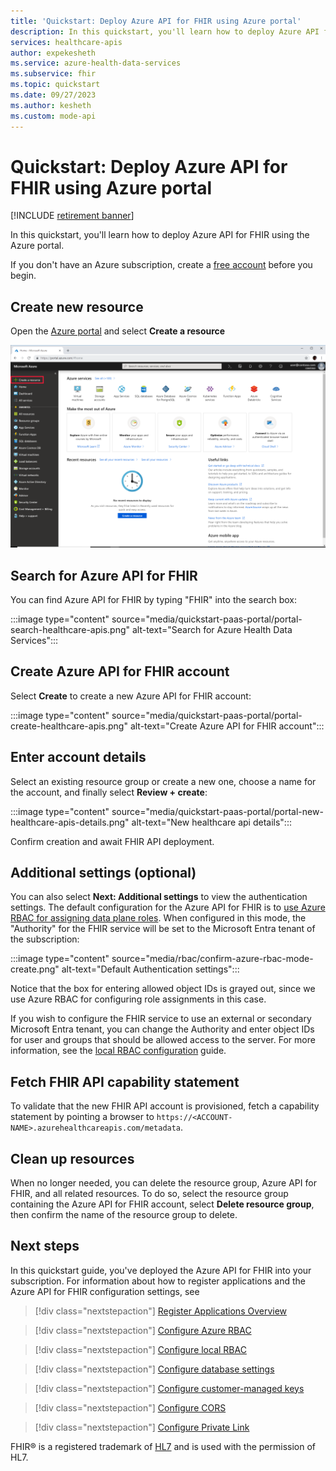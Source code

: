 ```yaml
---
title: 'Quickstart: Deploy Azure API for FHIR using Azure portal'
description: In this quickstart, you'll learn how to deploy Azure API for FHIR and configure settings using the Azure portal.
services: healthcare-apis
author: expekesheth
ms.service: azure-health-data-services
ms.subservice: fhir
ms.topic: quickstart 
ms.date: 09/27/2023
ms.author: kesheth
ms.custom: mode-api
---
```


# Quickstart: Deploy Azure API for FHIR using Azure portal

[!INCLUDE [retirement banner](../includes/healthcare-apis-azure-api-fhir-retirement.md)]

In this quickstart, you'll learn how to deploy Azure API for FHIR using the Azure portal.

If you don't have an Azure subscription, create a [free account](https://azure.microsoft.com/free/?WT.mc_id=A261C142F) before you begin.

## Create new resource

Open the [Azure portal](https://portal.azure.com) and select **Create a resource**

![Create a resource](media/quickstart-paas-portal/portal-create-resource.png)

## Search for Azure API for FHIR

You can find Azure API for FHIR by typing "FHIR" into the search box:

:::image type="content" source="media/quickstart-paas-portal/portal-search-healthcare-apis.png" alt-text="Search for Azure Health Data Services":::

## Create Azure API for FHIR account

Select **Create** to create a new Azure API for FHIR account:

:::image type="content" source="media/quickstart-paas-portal/portal-create-healthcare-apis.png" alt-text="Create Azure API for FHIR account":::

## Enter account details

Select an existing resource group or create a new one, choose a name for the account, and finally select **Review + create**:

:::image type="content" source="media/quickstart-paas-portal/portal-new-healthcare-apis-details.png" alt-text="New healthcare api details":::

Confirm creation and await FHIR API deployment.

## Additional settings (optional)

You can also select **Next: Additional settings** to view the authentication settings. The default configuration for the Azure API for FHIR is to [use Azure RBAC for assigning data plane roles](configure-azure-rbac.md). When configured in this mode, the "Authority" for the FHIR service will be set to the Microsoft Entra tenant of the subscription:

:::image type="content" source="media/rbac/confirm-azure-rbac-mode-create.png" alt-text="Default Authentication settings":::

Notice that the box for entering allowed object IDs is grayed out, since we use Azure RBAC for configuring role assignments in this case.

If you wish to configure the FHIR service to use an external or secondary Microsoft Entra tenant, you can change the Authority and enter object IDs for user and groups that should be allowed access to the server. For more information, see the [local RBAC configuration](configure-local-rbac.md) guide.

## Fetch FHIR API capability statement

To validate that the new FHIR API account is provisioned, fetch a capability statement by pointing a browser to `https://<ACCOUNT-NAME>.azurehealthcareapis.com/metadata`.

## Clean up resources

When no longer needed, you can delete the resource group, Azure API for FHIR, and all related resources. To do so, select the resource group containing the Azure API for FHIR account, select **Delete resource group**, then confirm the name of the resource group to delete.

## Next steps

In this quickstart guide, you've deployed the Azure API for FHIR into your subscription. For information about how to register applications and the Azure API for FHIR configuration settings, see


>[!div class="nextstepaction"]
>[Register Applications Overview](fhir-app-registration.md)

>[!div class="nextstepaction"]
>[Configure Azure RBAC](configure-azure-rbac.md)

>[!div class="nextstepaction"]
>[Configure local RBAC](configure-local-rbac.md)

>[!div class="nextstepaction"]
>[Configure database settings](configure-database.md)

>[!div class="nextstepaction"]
>[Configure customer-managed keys](customer-managed-key.md)

>[!div class="nextstepaction"]
>[Configure CORS](configure-cross-origin-resource-sharing.md)

>[!div class="nextstepaction"]
>[Configure Private Link](configure-private-link.md)

FHIR&#174; is a registered trademark of [HL7](https://hl7.org/fhir/) and is used with the permission of HL7.
